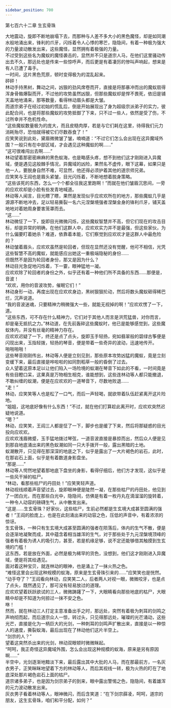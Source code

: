 ```yaml
---
sidebar_position: 700
---
```

 第七百六十二章 生玄骨珠


大地震动，旋即不断地崩塌下去，而那种与人差不多大小的黑色魔怪，却是如同潮水般地涌出来，锋利的爪牙，闪烁着令人心悸的寒芒，隐隐间，有着一种极为强大的力量波动散发出来，这些魔怪，显然拥有着极强的力量。  
不过受到这些名为魔蚁的魔怪袭击的，显然并不只是道宗人马，在他们这里骚动传出去不久，那远处也是传来一些惊呼声，而后更是有着凄厉的惨叫声响起，想来是有人已遭了毒手。  
一时间，这片黑色荒原，顿时变得极为的混乱起来。  
砰砰！  
林动手持黑树，舞动之间，凶狠的劲风席卷而开，直接是将那暴冲而出的魔蚁扇得浑身骨骼爆裂而开，不过他的攻势虽然凶狠，但那些魔蚁却是悍不畏死，依旧是铺天盖地地涌来，那等数量，看得林动眉头都是大皱。  
而道宗弟子在经过初始的慌乱后，倒是开始展现出了身为超级宗派弟子的实力，彼此配合间，也是将那些魔蚁的攻势抵御了下来，只不过一些人，依然是受了伤，不过所幸并不危机性命。  
“这些魔蚁数量极为的庞大，而且皮糙肉厚，若是与它们耗在这里，待得我们元力消耗殆尽，恐怕就得被它们尽数吞食了！”  
应笑笑说到此处，黛眉微微皱了皱，喃喃道：“不过它们怎么会出现在这异魔域外围？一般只有在中部区域，才会遇见这种魔蚁的啊……”  
“这可很难闯出去啊……”  
林动望着那密密麻麻的黑色蚁海，也是略感头疼，想不到他们这才刚刚进入异魔域，便是遇见这般棘手情况，异魔域的凶险，果然名不虚传，眼下这幕，如果只是他一人，要脱身自然不难，可显然，他还得必须护着其他的道宗师兄弟。  
应笑笑与王阎也是眉头紧皱，目光闪烁着，不断地想着脱身策略。  
“这些该死的东西，怎么一个个都全往我这里跑啊！”而就在他们皱眉沉思间，一旁的应欢欢却是小脸有些发青地喊道。  
林动等人闻言，目光瞟了瞟，果然是发现似乎应欢欢所在的地方，那些魔蚁几乎是源源不断地冲去，足以轻易撕裂一名六元涅槃境强者涅槃金身的锋利爪牙，铺天盖地地对着她周身要害笼罩而去。  
“这……”  
林动微怔了一下，旋即目光微微闪烁，这些魔蚁智慧并不高，但它们现在的攻击目标，却是异常的明确，在他们这群人中，应欢欢实力并不是最强，但这些家伙，为什么偏要盯着她杀？难道，依靠着本能，它们察觉到应欢欢才是这群人中最危险的？  
林动皱着眉头，应欢欢虽然是轮回者，但现在显然还没有觉醒，他可不相信，光凭这些智慧不高的魔蚁，就能感应出她这一重极端隐秘的身份……  
但既然不是因为轮回者身份，那又是因为什么？  
林动目光急促地闪烁着，下一霎，眼神猛地一凝。  
应欢欢除了轮回者的身份之外，似乎还有着一种他们所不具备的东西……那便是，音波！  
“欢欢，用你的音波攻势，催眠它们！”  
林动身形一动，再度出现在应欢欢身边，黑树狠狠抡动，然后将数头魔蚁砸得稀巴烂，沉声说道。  
“我的音波迷魂，只要精神力稍微强大一些，就能无视掉的啊！”应欢欢愣了一下，道。  
“这些东西，可不存在什么精神力，它们对于其他人而言是洪荒猛兽，对你而言，却是毫无抵抗之力。”林动道，在先前轰碎这些魔蚁时，他已是能够感觉到，这些魔蚁体内，并没有丝毫的精神力存在。  
应欢欢迟疑了一下，终还是点了点头，旋即玉手轻扬，宛如翡翠般的碧绿古筝便是闪现出来，玉指轻拨，轻扬的琴音，便是带着一些奇异的波动，迅速地传开。  
啪啪啪啪！  
这些琴音刚刚传出，林动等人便是立刻见到，那些原本攻势凶猛的魔蚁，竟是立刻变缓下来，最后直接是哗啦啦的如同割稻草一般的昏倒了过去。  
众人望着这原本足以让他们陷入一场险境的蚁潮在琴音下如此的不看，一时间竟是有些目瞪口呆，这果真是万物相生相克，谁能想到，这些连林动等人都只能撤退，不敢纠缠的蚁潮，便是在应欢欢的一道琴音下，尽数地败退……  
“走！”  
林动，应笑笑等人也是松了一口气，而后一声轻喝，就欲带着队伍赶紧离开这片险地。  
“姐姐，这地底好像有什么东西！”不过，就在他们打算趁此离开时，应欢欢突然迟疑地说道。  
“嗯？”  
林动，应笑笑，王阎三人都是怔了一下，脚步也是缓了下来，然后将那疑惑的目光投向应欢欢。  
应欢欢浅眉微蹙，玉手猛地拨过琴弦，一道音波直接是暴掠而出，然后众人便是见到那自地底涌出来的黑色蚁潮如同一只大手拨开一般，露出黑暗的土地。  
蚁潮散开，只见得在那深深的地底之下，似乎是露出了一大片褐色的岩石，此时，在那岩石上面，似乎是有着数道身影盘坐。  
“那是……”  
林动等人愕然地望着那地底下盘坐的身影，看得仔细后，他们方才发现，这似乎是一些风干掉的枯尸。  
“林动，看那些枯尸的丹田处！”应笑笑轻声道。  
林动视线顺着声音望过去，旋即眼神便是陡然一凝，在那些枯尸的丹田处，他见到了一团白光，而在那些白光中，隐隐间，仿佛是有着一枚丹丸在滴溜溜的旋转着，一种令人动容的磅礴生气，从中散发出来。  
“这是……生玄骨珠？好家伙，这些枯尸，生前必然都是生玄境大成甚至圆满的强者！”王阎的脸庞上，也是在此刻涌出来的动容之色，压低的声音中，有着浓浓的惊讶。  
生玄骨珠，一种只有生玄境大成甚至圆满的强者在陨落后，体内的生气不散，便是会逐渐地凝聚而成，其中蕴含着相当雄浑的生气，对于那些处于九元涅槃境顶峰的强者有着极为诱人的吸引力，甚至，若是机缘足够，说不定还能够借其触摸到生玄境的门槛！  
这东西，若是放在外面，必然是极为稀罕的货色，没想到，他们这才刚刚进入异魔域，便是将其给遇见。  
面对着这种宝贝，就连林动的眼神，也是涌上了一抹火热之色。  
“难怪这里会出现这种规模的蚁海，原来是生玄骨珠引来的……”应笑笑也是恍然。  
“动手夺了？”王阎看向林动，应笑笑二人，后者两人对视一眼，微微咬牙，也是点了点头，既然遇见了，那可没有轻易放过的道理。  
应欢欢望着跃跃欲试的三人，微微踌躇了一下，大眼睛看向那些地底的枯尸，大眼睛中却是不知道为何掠过一抹不安之色。  
咻！  
然而，就在林动三人打定主意准备出手之时，那远处，突然有着极为刺耳的剑鸣之声响彻而起，而后道宗众人一惊，转过头，只见得那远处，璀璨的光芒涌动，这些光芒，直接是化为一柄巨大的光剑，一种刺耳的剑鸣声扩散出来，直接是以一种惊人的速度，撕裂蚁海，最后出现在了林动他们这片半空上。  
“剑宗的人？”  
望着这突然杀出来的光剑，林动双眼顿时微微眯起。  
“呵呵，我正奇怪这异魔域外围，怎么会出现这种规模的蚁海，原来是另有原因啊……”  
半空中，光剑逐渐地黯淡下来，最后露出其中大批的人马，而在那最前方，一名灰衣男子，正笑眯眯地望着下方的林动等人，而后其视线一转，极为火热的盯在了地底深处那片褐色岩石上面的枯尸。  
道宗诸多弟子，也是因为剑宗弟子的到来，眼中露出警惕之色，隐隐间，有着雄浑的元力波动散发出来。  
灰衣男子看着林动等人，眼神微闪，而后含笑道：“在下剑宗薛凌，呵呵，道宗的朋友，这生玄骨珠，咱们和平分配，如何？”  
  
  

